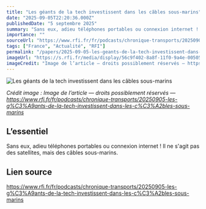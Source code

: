 ```yaml
---
title: "Les géants de la tech investissent dans les câbles sous-marins"
date: "2025-09-05T22:20:36.000Z"
publishedDate: "5 septembre 2025"
summary: "Sans eux, adieu téléphones portables ou connexion internet ! Il ne s'agit pas des satellites, mais des câbles sous-marins."
importance: ""
sourceUrl: "https://www.rfi.fr/fr/podcasts/chronique-transports/20250905-les-g%C3%A9ants-de-la-tech-investissent-dans-les-c%C3%A2bles-sous-marins"
tags: ["France", "Actualité", "RFI"]
permalink: "/papers/2025-09-05-les-geants-de-la-tech-investissent-dans-les-cables-sous-marins"
imageUrl: "https://s.rfi.fr/media/display/56c9f402-8a8f-11f0-9a4e-005056bf30b7/w:1280/p:16x9/GettyImages-1436364214.jpg"
imageCredit: "Image de l’article — droits possiblement réservés — https://www.rfi.fr/fr/podcasts/chronique-transports/20250905-les-g%C3%A9ants-de-la-tech-investissent-dans-les-c%C3%A2bles-sous-marins"
---
```


![Les géants de la tech investissent dans les câbles sous-marins](https://s.rfi.fr/media/display/56c9f402-8a8f-11f0-9a4e-005056bf30b7/w:1280/p:16x9/GettyImages-1436364214.jpg)

*Crédit image : Image de l’article — droits possiblement réservés — https://www.rfi.fr/fr/podcasts/chronique-transports/20250905-les-g%C3%A9ants-de-la-tech-investissent-dans-les-c%C3%A2bles-sous-marins*

## L’essentiel

Sans eux, adieu téléphones portables ou connexion internet ! Il ne s'agit pas des satellites, mais des câbles sous-marins.

## Lien source

https://www.rfi.fr/fr/podcasts/chronique-transports/20250905-les-g%C3%A9ants-de-la-tech-investissent-dans-les-c%C3%A2bles-sous-marins
